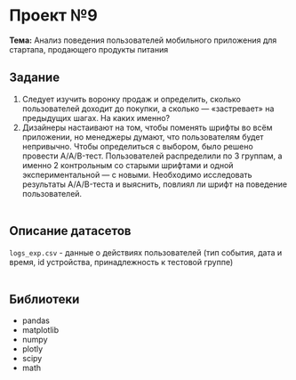 # Проект №9
**Тема:** Анализ поведения пользователей мобильного приложения для стартапа, продающего продукты питания

## Задание 
1. Следует изучить воронку продаж и определить, сколько пользователей доходит до покупки, а сколько — «застревает» на предыдущих шагах. На каких именно?
2. Дизайнеры настаивают на том, чтобы поменять шрифты во всём приложении, но менеджеры думают, что пользователям будет непривычно. Чтобы определиться с выбором, было решено провести A/A/B-тест. Пользователей распределили по 3 группам, а именно 2 контрольным со старыми шрифтами и одной экспериментальной — с новыми. Необходимо исследовать результаты A/A/B-теста и выяснить, повлиял ли шрифт на поведение пользователей.<br><br>

## Описание датасетов 
`logs_exp.csv` - данные о действиях пользователей (тип события, дата и время, id устройства, принадлежность к тестовой группе)
<br><br>

## Библиотеки
- pandas
- matplotlib
- numpy
- plotly
- scipy
- math
